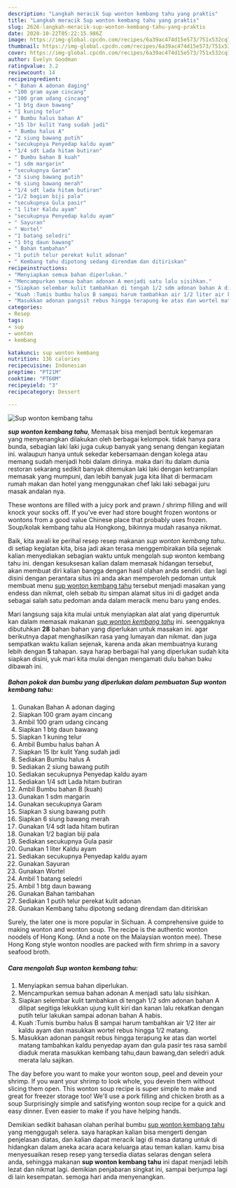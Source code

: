 ```yaml
---
description: "Langkah meracik Sup wonton kembang tahu yang praktis"
title: "Langkah meracik Sup wonton kembang tahu yang praktis"
slug: 2626-langkah-meracik-sup-wonton-kembang-tahu-yang-praktis
date: 2020-10-22T05:22:15.986Z
image: https://img-global.cpcdn.com/recipes/6a39ac474d15e573/751x532cq70/sup-wonton-kembang-tahu-foto-resep-utama.jpg
thumbnail: https://img-global.cpcdn.com/recipes/6a39ac474d15e573/751x532cq70/sup-wonton-kembang-tahu-foto-resep-utama.jpg
cover: https://img-global.cpcdn.com/recipes/6a39ac474d15e573/751x532cq70/sup-wonton-kembang-tahu-foto-resep-utama.jpg
author: Evelyn Goodman
ratingvalue: 3.2
reviewcount: 14
recipeingredient:
- " Bahan A adonan daging"
- "100 gram ayam cincang"
- "100 gram udang cincang"
- "1 btg daun bawang"
- "1 kuning telur"
- " Bumbu halus bahan A"
- "15 lbr kulit Yang sudah jadi"
- " Bumbu halus A"
- "2 siung bawang putih"
- "secukupnya Penyedap kaldu ayam"
- "1/4 sdt Lada hitam butiran"
- " Bumbu bahan B kuah"
- "1 sdm margarin"
- "secukupnya Garam"
- "3 siung bawang putih"
- "6 siung bawang merah"
- "1/4 sdt lada hitam butiran"
- "1/2 bagian biji pala"
- "secukupnya Gula pasir"
- "1 liter Kaldu ayam"
- "secukupnya Penyedap kaldu ayam"
- " Sayuran"
- " Wortel"
- "1 batang seledri"
- "1 btg daun bawang"
- " Bahan tambahan"
- "1 putih telur perekat kulit adonan"
- " Kembang tahu dipotong sedang direndam dan ditiriskan"
recipeinstructions:
- "Menyiapkan semua bahan diperlukan."
- "Mencampurkan semua bahan adonan A menjadi satu lalu sisihkan."
- "Siapkan selembar kulit tambahkan di tengah 1/2 sdm adonan bahan A dilipat segitiga lekukkan ujung kulit kiri dan kanan lalu rekatkan dengan putih telur lakukan sampai adonan bahan A habis."
- "Kuah :Tumis bumbu halus B sampai harum tambahkan air 1/2 liter air kaldu ayam dan masukkan wortel rebus hingga 1/2 matang."
- "Masukkan adonan pangsit rebus hingga terapung ke atas dan wortel matang tambahkan kaldu penyedap ayam dan gula pasir tes rasa sambil diaduk merata masukkan kembang tahu,daun bawang,dan seledri aduk merata lalu sajikan."
categories:
- Resep
tags:
- sup
- wonton
- kembang

katakunci: sup wonton kembang 
nutrition: 136 calories
recipecuisine: Indonesian
preptime: "PT21M"
cooktime: "PT60M"
recipeyield: "3"
recipecategory: Dessert

---
```



![Sup wonton kembang tahu](https://img-global.cpcdn.com/recipes/6a39ac474d15e573/751x532cq70/sup-wonton-kembang-tahu-foto-resep-utama.jpg)

<b><i>sup wonton kembang tahu</i></b>, Memasak bisa menjadi bentuk kegemaran yang menyenangkan dilakukan oleh berbagai kelompok. tidak hanya para bunda, sebagian laki laki juga cukup banyak yang senang dengan kegiatan ini. walaupun hanya untuk sekedar kebersamaan dengan kolega atau memang sudah menjadi hobi dalam dirinya. maka dari itu dalam dunia restoran sekarang sedikit banyak ditemukan laki laki dengan ketrampilan memasak yang mumpuni, dan lebih banyak juga kita lihat di bermacam rumah makan dan hotel yang menggunakan chef laki laki sebagai juru masak andalan nya.

These wontons are filled with a juicy pork and prawn / shrimp filling and will knock your socks off. If you&#39;ve ever had store bought frozen wontons or wontons from a good value Chinese place that probably uses frozen. Soup/kolak kembang tahu ala Hongkong, bikinnya mudah rasanya nikmat.

Baik, kita awali ke perihal resep resep makanan <i>sup wonton kembang tahu</i>. di setiap kegiatan kita, bisa jadi akan terasa menggembirakan bila sejenak kalian menyediakan sebagian waktu untuk mengolah sup wonton kembang tahu ini. dengan kesuksesan kalian dalam memasak hidangan tersebut, akan membuat diri kalian bangga dengan hasil olahan anda sendiri. dan lagi disini dengan perantara situs ini anda akan memperoleh pedoman untuk membuat menu <u>sup wonton kembang tahu</u> tersebut menjadi masakan yang endess dan nikmat, oleh sebab itu simpan alamat situs ini di gadget anda sebagai salah satu pedoman anda dalam meracik menu baru yang endes.


Mari langsung saja kita mulai untuk menyiapkan alat alat yang diperuntuk kan dalam memasak makanan <u><i>sup wonton kembang tahu</i></u> ini. seenggaknya dibutuhkan <b>28</b> bahan bahan yang diperlukan untuk masakan ini. agar berikutnya dapat menghasilkan rasa yang lumayan dan nikmat. dan juga sempatkan waktu kalian sejenak, karena anda akan membuatnya kurang lebih dengan <b>5</b> tahapan. saya harap berbagai hal yang diperlukan sudah kita siapkan disini, yuk mari kita mulai dengan mengamati dulu bahan baku dibawah ini.

<!--inarticleads1-->

##### Bahan pokok dan bumbu yang diperlukan dalam pembuatan Sup wonton kembang tahu:

1. Gunakan  Bahan A adonan daging
1. Siapkan 100 gram ayam cincang
1. Ambil 100 gram udang cincang
1. Siapkan 1 btg daun bawang
1. Siapkan 1 kuning telur
1. Ambil  Bumbu halus bahan A
1. Siapkan 15 lbr kulit Yang sudah jadi
1. Sediakan  Bumbu halus A
1. Sediakan 2 siung bawang putih
1. Sediakan secukupnya Penyedap kaldu ayam
1. Sediakan 1/4 sdt Lada hitam butiran
1. Ambil  Bumbu bahan B (kuah)
1. Gunakan 1 sdm margarin
1. Gunakan secukupnya Garam
1. Siapkan 3 siung bawang putih
1. Siapkan 6 siung bawang merah
1. Gunakan 1/4 sdt lada hitam butiran
1. Gunakan 1/2 bagian biji pala
1. Sediakan secukupnya Gula pasir
1. Gunakan 1 liter Kaldu ayam
1. Sediakan secukupnya Penyedap kaldu ayam
1. Gunakan  Sayuran
1. Gunakan  Wortel
1. Ambil 1 batang seledri
1. Ambil 1 btg daun bawang
1. Gunakan  Bahan tambahan
1. Sediakan 1 putih telur perekat kulit adonan
1. Gunakan  Kembang tahu dipotong sedang direndam dan ditiriskan


Surely, the later one is more popular in Sichuan. A comprehensive guide to making wonton and wonton soup. The recipe is the authentic wonton noodels of Hong Kong. (And a note on the Malaysian wonton mee). These Hong Kong style wonton noodles are packed with firm shrimp in a savory seafood broth. 

<!--inarticleads2-->

##### Cara mengolah Sup wonton kembang tahu:

1. Menyiapkan semua bahan diperlukan.
1. Mencampurkan semua bahan adonan A menjadi satu lalu sisihkan.
1. Siapkan selembar kulit tambahkan di tengah 1/2 sdm adonan bahan A dilipat segitiga lekukkan ujung kulit kiri dan kanan lalu rekatkan dengan putih telur lakukan sampai adonan bahan A habis.
1. Kuah :Tumis bumbu halus B sampai harum tambahkan air 1/2 liter air kaldu ayam dan masukkan wortel rebus hingga 1/2 matang.
1. Masukkan adonan pangsit rebus hingga terapung ke atas dan wortel matang tambahkan kaldu penyedap ayam dan gula pasir tes rasa sambil diaduk merata masukkan kembang tahu,daun bawang,dan seledri aduk merata lalu sajikan.


The day before you want to make your wonton soup, peel and devein your shrimp. If you want your shrimp to look whole, you devein them without slicing them open. This wonton soup recipe is super simple to make and great for freezer storage too! We&#39;ll use a pork filling and chicken broth as a soup Surprisingly simple and satisfying wonton soup recipe for a quick and easy dinner. Even easier to make if you have helping hands. 

Demikian sedikit bahasan olahan perihal bumbu <u>sup wonton kembang tahu</u> yang menggugah selera. saya harapkan kalian bisa mengerti dengan penjelasan diatas, dan kalian dapat meracik lagi di masa datang untuk di hidangkan dalam aneka acara acara keluarga atau teman kalian. kamu bisa menyesuaikan resep resep yang tersedia diatas selaras dengan selera anda, sehingga makanan <b>sup wonton kembang tahu</b> ini dapat menjadi lebih lezat dan nikmat lagi. demikian penjabaran singkat ini, sampai berjumpa lagi di lain kesempatan. semoga hari anda menyenangkan.
